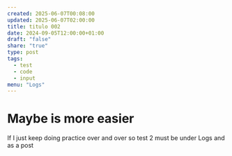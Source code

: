 ```yaml
---
created: 2025-06-07T00:08:00
updated: 2025-06-07T02:00:00
title: titulo 002
date: 2024-09-05T12:00:00+01:00
draft: "false"
share: "true"
type: post
tags:
  - test
  - code
  - input
menu: "Logs"
---
```

# Maybe is more easier 

If I just keep doing practice over and over
 so test 2 must be under Logs and as a post
